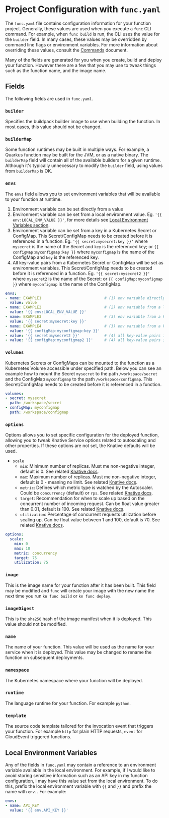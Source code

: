 # Project Configuration with `func.yaml`

The `func.yaml` file contains configuration information for your function
project. Generally, these values are used when you execute a `func` CLI
command. For example, when `func build` is run, the CLI uses the value for
the `builder` field. In many cases, these values may be overridden by
command line flags or environment variables. For more information about
overriding these values, consult the [Commands](command.md) document.

Many of the fields are generated for you when you create, build and deploy
your function. However there are a few that you may use to tweak things
such as the function name, and the image name.

## Fields

The following fields are used in `func.yaml`.

### `builder`

Specifies the buildpack builder image to use when building the function.
In most cases, this value should not be changed.

### `builderMap`

Some function runtimes may be built in multiple ways. For example, a Quarkus
function may be built for the JVM, or as a native binary. The `builderMap`
field will contain all of the available builders for a given runtime. Although
it's typically unnecessary to modify the `builder` field, using values from
`builderMap` is OK.

### `envs`

The `envs` field allows you to set environment variables that will be
available to your function at runtime. 
1. Environment variable can be set directly from a value
2. Environment variable can be set from a local environment value. Eg. `'{{ env:LOCAL_ENV_VALUE }}'`, for more details see [Local Environment Variables section](#local-environment-variables).
3. Environment variable can be set from a key in a Kubernetes Secret or ConfigMap. This Secret/ConfigMap needs to be created before it is referenced in a function. Eg. `'{{ secret:mysecret:key }}'` where `mysecret` is the name of the Secret and `key` is the referenced key; or `{{ configMap:myconfigmap:key }}` where `myconfigmap` is the name of the ConfigMap and `key` is the referenced key.
4. All key-value pairs from a Kubernetes Secret or ConfigMap will be set as environment variables. This Secret/ConfigMap needs to be created before it is referenced in a function. Eg. `'{{ secret:mysecret2 }}'` where `mysecret2` is the name of the Secret: or `{{ configMap:myconfigmap }}` where `myconfigmap` is the name of the ConfigMap.

```yaml
envs:
- name: EXAMPLE1                            # (1) env variable directly from a value
  value: value
- name: EXAMPLE2                            # (2) env variable from a local environment value
  value: '{{ env:LOCAL_ENV_VALUE }}'
- name: EXAMPLE3                            # (3) env variable from a key in Secret
  value: '{{ secret:mysecret:key }}'
- name: EXAMPLE4                            # (3) env variable from a key in ConfigMap
  value: '{{ configMap:myconfigmap:key }}'
- value: '{{ secret:mysecret2 }}'           # (4) all key-value pairs in Secret as env variables
- value: '{{ configMap:myconfigmap2 }}'     # (4) all key-value pairs in ConfigMap as env variables
```

### `volumes`
Kubernetes Secrets or ConfigMaps can be mounted to the function as a Kubernetes Volume accessible under specified path. Below you can see an example how to mount the Secret `mysecret` to the path `/workspace/secret` and the ConfigMap `myconfigmap` to the path `/workspace/configmap`. This Secret/ConfigMap needs to be created before it is referenced in a function.

```yaml
volumes:
- secret: mysecret
  path: /workspace/secret
- configMap: myconfigmap
  path: /workspace/configmap
```

### `options`
Options allows you to set specific configuration for the deployed function, allowing you to tweak Knative Service options related to autoscaling and other properties. If these options are not set, the Knative defaults will be used. 
- `scale`
  - `min`: Minimum number of replicas. Must me non-negative integer, default is 0. See related [Knative docs](https://knative.dev/docs/serving/autoscaling/scale-bounds/#lower-bound).
  - `max`: Maximum number of replicas. Must me non-negative integer, default is 0 - meaning no limit. See related [Knative docs](https://knative.dev/docs/serving/autoscaling/scale-bounds/#upper-bound).
  - `metric`: Defines which metric type is watched by the Autoscaler. Could be `concurrency` (default) or `rps`. See related [Knative docs](https://knative.dev/docs/serving/autoscaling/autoscaling-metrics/).
  - `target`: Recommendation for when to scale up based on the concurrent number of incoming request. Can be float value greater than 0.01, default is 100. See related [Knative docs](https://knative.dev/docs/serving/autoscaling/concurrency/#soft-limit).
  - `utilization`: Percentage of concurrent requests utilization before scaling up. Can be float value between 1 and 100, default is 70. See related [Knative docs](https://knative.dev/docs/serving/autoscaling/concurrency/#target-utilization).


```yaml
options:
  scale:
    min: 0
    max: 10
    metric: concurrency
    target: 75
    utilization: 75
```

### `image`

This is the image name for your function after it has been built. This field
may be modified and `func` will create your image with the new name the next
time you run `kn func build` or `kn func deploy`.

### `imageDigest`

This is the `sha256` hash of the image manifest when it is deployed. This value
should not be modified.

### `name`

The name of your function. This value will be used as the name for your service
when it is deployed. This value may be changed to rename the function on
subsequent deployments.

### `namespace`

The Kubernetes namespace where your function will be deployed.

### `runtime`

The language runtime for your function. For example `python`.

### `template`

The source code template tailored for the invocation event that triggers
your function. For example `http` for plain HTTP requests, `event` for
CloudEvent triggered functions.

## Local Environment Variables

Any of the fields in `func.yaml` may contain a reference to an environment
variable available in the local environment. For example, if I would like
to avoid storing sensitive information such as an API key in my function
configuration, I may have this value set from the local environment. To do
this, prefix the local environment variable with `{{` and `}}` and prefix
the name with `env.`. For example:

```yaml
envs:
- name: API_KEY
  value: '{{ env.API_KEY }}'
```
